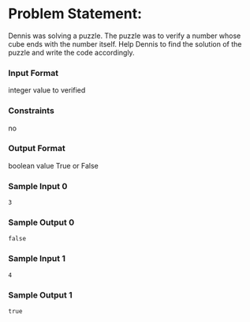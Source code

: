 # Problem Statement:

Dennis was solving a puzzle. The puzzle was to verify a number whose cube ends with the number itself. Help Dennis to find the solution of the puzzle and write the code accordingly.

### Input Format

integer value to verified

### Constraints

no

### Output Format

boolean value True or False

### Sample Input 0
```
3
```
### Sample Output 0
```
false
```
### Sample Input 1
```
4
```
### Sample Output 1
```
true
```
